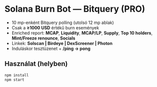 # Solana Burn Bot — Bitquery (PRO)

- 10 mp-enként Bitquery polling (utolsó 12 mp ablak)
- Csak a **≥1000 USD** értékű burn események
- Enriched report: **MCAP**, **Liquidity**, **MCAP/LP**, **Supply**, **Top 10 holders**, **Mint/Freeze renounce**, **Socials**
- Linkek: **Solscan | Birdeye | DexScreener | Photon**
- Induláskor tesztüzenet + **/ping → pong**

## Használat (helyben)
```bash
npm install
npm start
